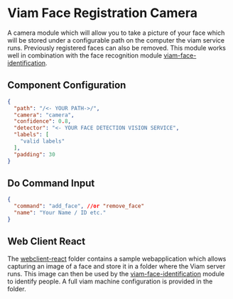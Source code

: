 # Viam Face Registration Camera

A camera module which will allow you to take a picture of your face which will be stored under a configurable path on the computer the viam service runs. Previously registered faces can also be removed. This module works well in combination with the face recognition module [viam-face-identification](https://github.com/viam-labs/viam-face-identification).

## Component Configuration

```json
{
  "path": "/<- YOUR PATH->/",
  "camera": "camera",
  "confidence": 0.8,
  "detector": "<- YOUR FACE DETECTION VISION SERVICE",
  "labels": [
    "valid labels"
  ],
  "padding": 30
}
```
## Do Command Input

```json
{
  "command": "add_face", //or "remove_face"
  "name": "Your Name / ID etc."
}
```
## Web Client React

The [webclient-react](./webclient-react) folder contains a sample webapplication which allows capturing an image of a face and store it in a folder where the Viam server runs. This image can then be used by the [viam-face-identification](https://github.com/viam-labs/viam-face-identification) module to identify people.
A full viam machine configuration is provided in the folder.
